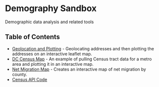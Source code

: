# Demography Sandbox
Demographic data analysis and related tools

## Table of Contents 
* [Geolocation and Plotting](Population%20Marker%20Map.Rmd) - Geolocating addresses and then plotting the addresses on an interactive leaflet map.
* [DC Census Map](DC_Census_Map.Rmd) - An example of pulling Census tract data for a metro area and plotting it in an interactive map.
* [Net Migration Map](Net%20Migration.Rmd) - Creates an interactive map of net migration by county.
* [Census API Code](Census%20API%20Blended%20Approach.Rmd)

